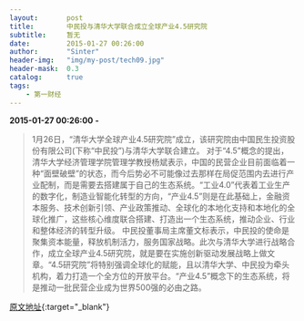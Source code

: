 ```yaml
---
layout:       post
title:        中民投与清华大学联合成立全球产业4.5研究院
subtitle:     暂无
date:         2015-01-27 00:26:00
author:       "Sinter"
header-img:   "img/my-post/tech09.jpg"
header-mask:  0.3
catalog:      true
tags:
    - 第一财经
---
```


**2015-01-27 00:26:00**  **-**

> 1月26日，“清华大学全球产业4.5研究院”成立，该研究院由中国民生投资股份有限公司(下称“中民投”)与清华大学联合建立。
对于“4.5”概念的提出，清华大学经济管理学院管理学教授杨斌表示，中国的民营企业目前面临着一种“面壁破壁”的状态，而今后势必不可能像过去那样在局促范围内去进行产业配制，而是需要去搭建属于自己的生态系统。“工业4.0”代表着工业生产的数字化，制造业智能化转型的方向，“产业4.5”则是在此基础上，金融资本服务、技术创新引领、产业政策推动、全球化的本地化支持和本地化的全球化推广，这些核心维度联合搭建、打造出一个生态系统，推动企业、行业和整体经济的转型升级。
中民投董事局主席董文标表示，中民投的使命是聚集资本能量，释放机制活力，服务国家战略。此次与清华大学进行战略合作，成立全球产业4.5研究院，就是要在实施创新驱动发展战略上做文章。“4.5研究院”将特别强调全球化的赋能，且以清华大学、中民投为牵头机构，着力打造一个全方位的开放平台。“产业4.5”概念下的生态系统，将是推动一批民营企业成为世界500强的必由之路。


[原文地址](http://www.yicai.com/news/4547905.html){:target="_blank"}


